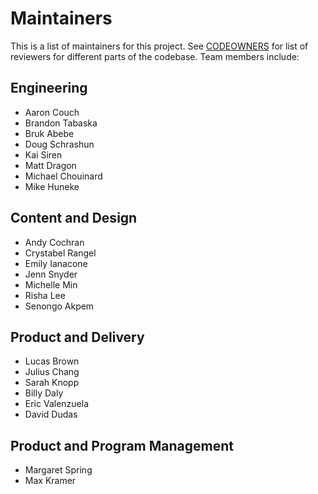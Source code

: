 # Maintainers

This is a list of maintainers for this project. See [CODEOWNERS](/.github/CODEOWNERS) for list of reviewers for different parts of the codebase. Team members include:


## Engineering

* Aaron Couch
* Brandon Tabaska
* Bruk Abebe
* Doug Schrashun
* Kai Siren
* Matt Dragon
* Michael Chouinard
* Mike Huneke

## Content and Design

* Andy Cochran
* Crystabel Rangel
* Emily Ianacone
* Jenn Snyder
* Michelle Min
* Risha Lee
* Senongo Akpem

## Product and Delivery

* Lucas Brown
* Julius Chang
* Sarah Knopp
* Billy Daly
* Eric Valenzuela
* David Dudas

## Product and Program Management

* Margaret Spring
* Max Kramer


